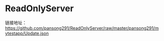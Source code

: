 # ReadOnlyServer
链接地址：https://github.com/pansong291/ReadOnlyServer/raw/master/pansong291/mytestapp/Update.json  
